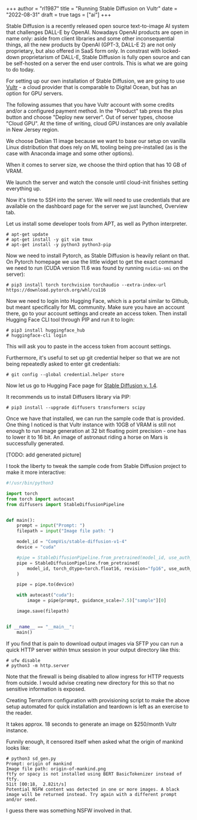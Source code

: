 +++
author = "rl1987"
title = "Running Stable Diffusion on Vultr"
date = "2022-08-31"
draft = true
tags = ["ai"]
+++

Stable Diffusion is a recently released open source text-to-image AI system that
challenges DALL-E by OpenAI. Nowadays OpenAI products are open in name only:
aside from client libraries and some other inconsequential things, all the
new products by OpenAI (GPT-3, DALL-E 2) are not only proprietary, but also
offered in SaaS form only. In constrast with locked-down proprietarism of DALL-E, 
Stable Diffusion is fully open source and can be self-hosted on a server the
end user controls. This is what we are going to do today.

For setting up our own installation of Stable Diffusion, we are going to use
[Vultr](https://vultr.com/) - a cloud provider that is comparable to Digital
Ocean, but has an option for GPU servers.

The following assumes that you have Vultr account with some credits and/or a
configured payment method. In the "Product" tab press the plus button and 
choose "Deploy new server". Out of server types, choose "Cloud GPU". At the
time of writing, cloud GPU instances are only available in New Jersey region.

We choose Debian 11 image because we want to base our setup on vanilla Linux
distribution that does rely on ML tooling being pre-installed (as is the case 
with Anaconda image and some other options). 

When it comes to server size, we choose the third option that has 10 GB of VRAM.

We launch the server and watch the console until cloud-init finishes setting
everything up.

Now it's time to SSH into the server. We will need to use credentials that
are available on the dashboard page for the server we just launched, Overview
tab.

Let us install some developer tools from APT, as well as Python interpreter.

```
# apt-get update
# apt-get install -y git vim tmux
# apt-get install -y python3 python3-pip
```

Now we need to install Pytorch, as Stable Diffusion is heavily reliant on that.
On Pytorch homepage we use the little widget to get the exact command we need 
to run (CUDA version 11.6 was found by running `nvidia-smi` on the server):

```
# pip3 install torch torchvision torchaudio --extra-index-url https://download.pytorch.org/whl/cu116
```

Now we need to login into Hugging Face, which is a portal similar to Github,
but meant specifically for ML community. Make sure you have an account there,
go to your account settings and create an access token. Then install Hugging Face
CLI tool through PIP and run it to login:

```
# pip3 install huggingface_hub
# huggingface-cli login
```

This will ask you to paste in the access token from account settings.

Furthermore, it's useful to set up git credential helper so that we are 
not being repeatedly asked to enter git credentials:

```
# git config --global credential.helper store
```

Now let us go to Hugging Face page for [Stable Diffusion v. 1.4]( https://huggingface.co/CompVis/stable-diffusion-v1-4).

It recommends us to install Diffusers library via PIP:

```
# pip3 install --upgrade diffusers transformers scipy
```

Once we have that installed, we can run the sample code that is provided.
One thing I noticed is that Vultr instance with 10GB of VRAM is still not enough
to run image generation at 32 bit floating point precision - one has to lower it
to 16 bit. An image of astronaut riding a horse on Mars is successfully generated.

[TODO: add generated picture]

I took the liberty to tweak the sample code from Stable Diffusion project to make it
more interactive:

```python
#!/usr/bin/python3

import torch
from torch import autocast
from diffusers import StableDiffusionPipeline


def main():
    prompt = input("Prompt: ")
    filepath = input("Image file path: ")

    model_id = "CompVis/stable-diffusion-v1-4"
    device = "cuda"

    #pipe = StableDiffusionPipeline.from_pretrained(model_id, use_auth_token=True)
    pipe = StableDiffusionPipeline.from_pretrained(
        model_id, torch_dtype=torch.float16, revision="fp16", use_auth_token=True
    )

    pipe = pipe.to(device)

    with autocast("cuda"):
        image = pipe(prompt, guidance_scale=7.5)["sample"][0]

    image.save(filepath)


if __name__ == "__main__":
    main()

```

If you find that is pain to download output images via SFTP you can run a quick
HTTP server within tmux session in your output directory like this:

```
# ufw disable
# python3 -m http.server
```

Note that the firewall is being disabled to allow ingress for HTTP requests
from outside. I would advise creating new directory for this so that no
sensitive information is exposed.

Creating Terraform configuration with provisioning script to make the above
setup automated for quick installation and teardown is left as an exercise to
the reader.

It takes approx. 18 seconds to generate an image on $250/month Vultr instance.

Funnily enough, it censored itself when asked what the origin of mankind looks like:

```
# python3 sd_gen.py 
Prompt: origin of mankind
Image file path: origin-of-mankind.png
ftfy or spacy is not installed using BERT BasicTokenizer instead of ftfy.
51it [00:18,  2.82it/s]
Potential NSFW content was detected in one or more images. A black image will be returned instead. Try again with a different prompt and/or seed.
```

I guess there was something NSFW involved in that.

